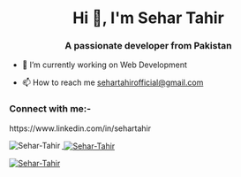 <h1 align="center">Hi 👋, I'm Sehar Tahir</h1>
<h3 align="center">A passionate developer from Pakistan</h3>

- 🌱 I’m currently working on  Web Development

- 📫 How to reach me sehartahirofficial@gmail.com

<h3 align="left">Connect with me:-</h3> 
https://www.linkedin.com/in/sehartahir

<p align="left">
<a href="https://www.linkedin.com/in/sehartahir" target="blank">

<p><img align="left" src="https://github-readme-stats.vercel.app/api/top-langs?username=Sehar-Tahir&show_icons=true&locale=en&layout=compact" alt="Sehar-Tahir" /></p>

<p>&nbsp;<img align="center" src="https://github-readme-stats.vercel.app/api?username=Sehar-Tahir&show_icons=true&locale=en" alt="Sehar-Tahir" /></p>

<p><img align="center" src="https://github-readme-streak-stats.herokuapp.com/?user=Sehar-Tahir&" alt="Sehar-Tahir" /></p>
